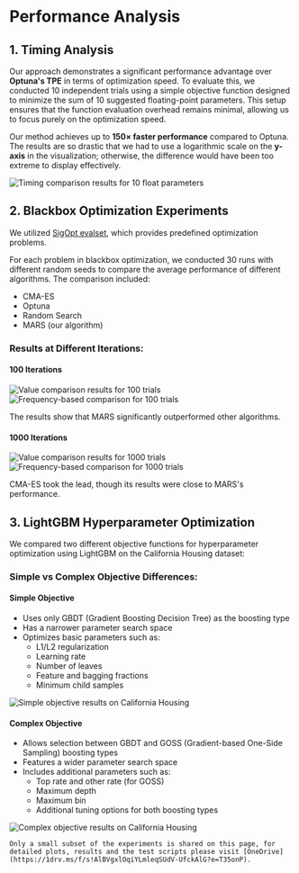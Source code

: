 # Performance Analysis


## 1. Timing Analysis

Our approach demonstrates a significant performance advantage over **Optuna's TPE** in terms of optimization speed. To evaluate this, we conducted 10 independent trials using a simple objective function designed to minimize the sum of 10 suggested floating-point parameters. This setup ensures that the function evaluation overhead remains minimal, allowing us to focus purely on the optimization speed.

Our method achieves up to **150× faster performance** compared to Optuna. The results are so drastic that we had to use a logarithmic scale on the **y-axis** in the visualization; otherwise, the difference would have been too extreme to display effectively.

![Timing comparison results for 10 float parameters](_static/performance/optimization_time_n_params_10.png) 


## 2. Blackbox Optimization Experiments

We utilized [SigOpt evalset](https://github.com/sigopt/evalset/tree/main), which provides predefined optimization problems.  

For each problem in blackbox optimization, we conducted 30 runs with different random seeds to compare the average performance of different algorithms. The comparison included:
- CMA-ES
- Optuna
- Random Search
- MARS (our algorithm)

### Results at Different Iterations:

#### 100 Iterations
![Value comparison results for 100 trials](_static/performance/heatmap_values_100_trials.png)
![Frequency-based comparison for 100 trials](_static/performance/heatmap_frequency_100_trials.png)

The results show that MARS significantly outperformed other algorithms.

#### 1000 Iterations
![Value comparison results for 1000 trials](_static/performance/heatmap_values_1000_trials.png)
![Frequency-based comparison for 1000 trials](_static/performance/heatmap_frequency_1000_trials.png)

CMA-ES took the lead, though its results were  close to MARS's performance.

## 3. LightGBM Hyperparameter Optimization

We compared two different objective functions for hyperparameter optimization using LightGBM on the California Housing dataset:

### Simple vs Complex Objective Differences:

#### Simple Objective
* Uses only GBDT (Gradient Boosting Decision Tree) as the boosting type
* Has a narrower parameter search space
* Optimizes basic parameters such as:
  - L1/L2 regularization
  - Learning rate
  - Number of leaves
  - Feature and bagging fractions
  - Minimum child samples

![Simple objective results on California Housing](_static/performance/hyperparameter_california_housing_simple.png)

#### Complex Objective
* Allows selection between GBDT and GOSS (Gradient-based One-Side Sampling) boosting types
* Features a wider parameter search space
* Includes additional parameters such as:
  - Top rate and other rate (for GOSS)
  - Maximum depth
  - Maximum bin
  - Additional tuning options for both boosting types

![Complex objective results on California Housing](_static/performance/hyperparameter_california_housing_complex.png)


```{note}
Only a small subset of the experiments is shared on this page, for detailed plots, results and the test scripts please visit [OneDrive](https://1drv.ms/f/s!AlBVgxlOqiYLmleqSUdV-UfckAlG?e=T35onP).
```
